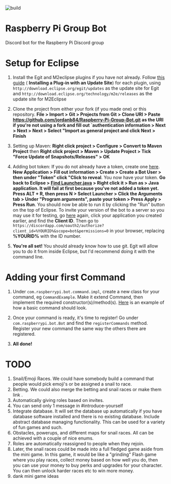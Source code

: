 ![build](https://api.travis-ci.org/jordanb84/Raspberry-Pi-Group-Bot.svg?branch=master)

# Raspberry Pi Group Bot
Discord bot for the Raspberry Pi Discord group

# Setup for Eclipse

1. Install the Egit and M2eclipse plugins if you have not already. Follow [this guide](http://agile.csc.ncsu.edu/SEMaterials/tutorials/install_plugin/index_v35.html) ( **Installing a Plug-in with an Update Site**) for each plugin, using  `http://download.eclipse.org/egit/updates` as the update site for Egit and `http://download.eclipse.org/technology/m2e/releases` as the update site for M2Eclipse

2. Clone the project from either your fork (if you made one) or this repository. **File > Import > Git > Projects from Git > Clone URI > Paste https://github.com/jordanb84/Raspberry-Pi-Group-Bot.git as the URI if you're not using a fork and fill out `authentication information > Next > Next > Next > Select "Import as general project and click Next > Finish**

3. Setting up Maven: **Right click project > Configure > Convert to Maven Project** then **Right click project > Maven > Update Project > Tick "Force Update of Snapshots/Releases" > OK**

4. Adding bot token: If you do not already have a token, create one [here](https://discordapp.com/developers/applications/me). **New Application > Fill out information > Create > Create a Bot User > then under "Token" click "Click to reveal**. You now have your token. **Go back to Eclipse > [Find Launcher.java](http://i.imgur.com/yGu29pj.png) > Right click it > Run as > Java application. It will fail at first because you've not added a token yet. Press ALT + R, then press N > Select Launcher > Click the Arguments tab > Under "Program arguments", paste your token > Press Apply > Press Run**. You should now be able to run it by clicking the "Run" button on the top of Eclipse. To invite your version of the bot to a server so you may use it for testing, go [here](https://discordapp.com/developers/applications/me) again, click your application you created earlier, and find the **Client ID**. Then go to `https://discordapp.com/oauth2/authorize?client_id=%YOURID%&scope=bot&permissions=0` in your browser, replacing **%YOURID%** with the ID number.

5. **You're all set!** You should already know how to use git. Egit will allow you to do it from inside Eclipse, but I'd recommend doing it with the command line.

# Adding your first Command

1. Under `com.raspberrypi.bot.command.impl`, create a new class for your command, eg `CommandExample`. Make it extend Command, then implement the required constructor(s)/method(s). [Here](https://github.com/jordanb84/Raspberry-Pi-Group-Bot/blob/master/src/main/java/com/raspberrypi/bot/command/impl/CommandExample.java) is an example of how a basic command should look.

2. Once your command is ready, it's time to register! Go under `com.raspberrypi.bot.Bot` and find the `registerCommands` method. Register your new command the same way the others there are registered.

3. **All done!**


# TODO

1. Snail/Emoji Races. We could have somebody build a command that people would pick emoji's or be assigned a snail to race.
2. Betting. We could also merge the betting and snail races or make them link .
3. Automatically giving roles based on invites.
4. You can send only 1 message in #introduce-yourself
5. Integrate database. It will set the database up automatically if you have database software installed and there is no existing database. Include abstract database managing functionality. This can be used for a variety of fun games and such.
6. Obstacles, powerups, and different maps for snail races. All can be achieved with a couple of nice enums.
7. Roles are automatically reassigned to people when they rejoin.
8. Later, the snail races could be made into a full fledged game aside from the mini game. In this game, it would be like a "grinding" Flash game where you play races, collect money based on how well you do, then you can use your money to buy perks and upgrades for your character. You can then unlock harder races etc to win more money.
9. dank mini game ideas
